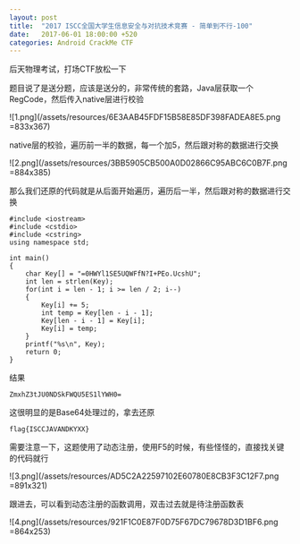```yaml
---
layout: post
title:  "2017 ISCC全国大学生信息安全与对抗技术竞赛 - 简单到不行-100"
date:   2017-06-01 18:00:00 +520
categories: Android CrackMe CTF
---
```


后天物理考试，打场CTF放松一下

题目说了是送分题，应该是送分的，非常传统的套路，Java层获取一个RegCode，然后传入native层进行校验

![1.png](/assets/resources/6E3AAB45FDF15B58E85DF398FADEA8E5.png =833x367)

native层的校验，遍历前一半的数据，每一个加5，然后跟对称的数据进行交换

![2.png](/assets/resources/3BB5905CB500A0D02866C95ABC6C0B7F.png =884x385)

那么我们还原的代码就是从后面开始遍历，遍历后一半，然后跟对称的数据进行交换
```
#include <iostream>
#include <cstdio>
#include <cstring>
using namespace std;

int main()
{
	char Key[] = "=0HWYl1SE5UQWFfN?I+PEo.UcshU";
	int len = strlen(Key);
	for(int i = len - 1; i >= len / 2; i--)
	{
		Key[i] += 5;
		int temp = Key[len - i - 1];
		Key[len - i - 1] = Key[i];
		Key[i] = temp;
	}
	printf("%s\n", Key);
	return 0;
}
```

结果
```
ZmxhZ3tJU0NDSkFWQU5ES1lYWH0=
```

这很明显的是Base64处理过的，拿去还原
```
flag{ISCCJAVANDKYXX}
```

需要注意一下，这题使用了动态注册，使用F5的时候，有些怪怪的，直接找关键的代码就行

![3.png](/assets/resources/AD5C2A22597102E60780E8CB3F3C12F7.png =891x321)

跟进去，可以看到动态注册的函数调用，双击过去就是待注册函数表

![4.png](/assets/resources/921F1C0E87F0D75F67DC79678D3D1BF6.png =864x253)
